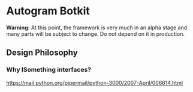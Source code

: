 # Autogram Botkit

**Warning:** At this point, the framework is very much in an alpha stage and many parts will be subject to change. Do not depend on it in production.

<!--
## Introduction


This library is not meant for simple bots or scripts that

- 100% type annotations
- Usage of autocompletion is a must: Built using PyCharm and that's where it thrives

in these cases you will be better off using a Telegram client library directly.

### Why Botkit?

- Less repetitive code
- Declarative: Say what you want your application to do, not how to do it


## Features


## Roadmap

- At the moment, only Pyrogram is supported, but Botkit is architected in a way that it will eventually become library-agnostic, meaning that you will be able to use any Python library underneath it. -->



## Design Philosophy

### Why ISomething interfaces?
https://mail.python.org/pipermail/python-3000/2007-April/006614.html
